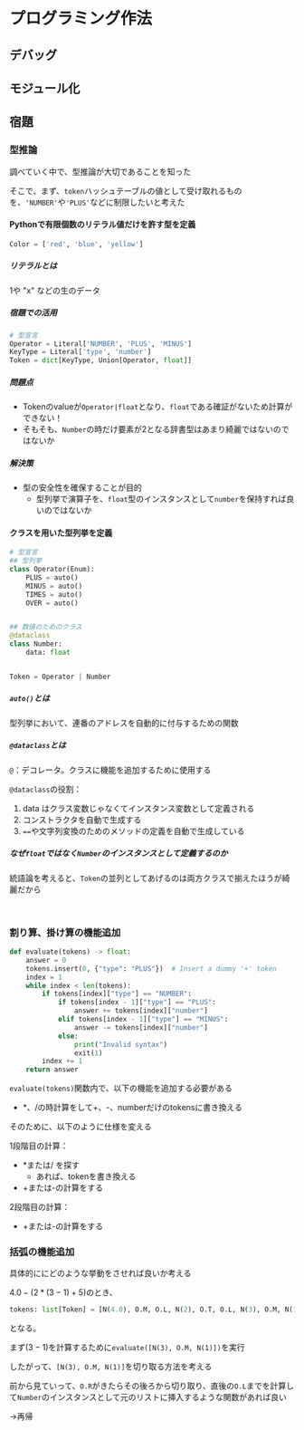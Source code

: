 # プログラミング作法

## デバッグ

## モジュール化

## 宿題

### 型推論

調べていく中で、型推論が大切であることを知った

そこで、まず、`token`ハッシュテーブルの値として受け取れるものを、`'NUMBER'`や`'PLUS'`などに制限したいと考えた

#### Pythonで有限個数のリテラル値だけを許す型を定義

```python
Color = ['red', 'blue', 'yellow']
```

##### リテラルとは

1や "x" などの生のデータ

##### 宿題での活用

```python
# 型宣言
Operator = Literal['NUMBER', 'PLUS', 'MINUS']
KeyType = Literal['type', 'number']
Token = dict[KeyType, Union[Operator, float]]
```

##### 問題点

- Tokenのvalueが`Operator|float`となり、`float`である確証がないため計算ができない！
- そもそも、`Number`の時だけ要素が2となる辞書型はあまり綺麗ではないのではないか

##### 解決策

- 型の安全性を確保することが目的  
  - 型列挙で演算子を、`float`型のインスタンスとして`number`を保持すれば良いのではないか

#### クラスを用いた型列挙を定義

```python
# 型宣言
## 型列挙
class Operator(Enum):
    PLUS = auto()
    MINUS = auto()
    TIMES = auto()
    OVER = auto()


## 数値のためのクラス
@dataclass
class Number:
    data: float


Token = Operator | Number
```

##### `auto()`とは

型列挙において、連番のアドレスを自動的に付与するための関数

##### `@dataclass`とは

`@`：デコレータ。クラスに機能を追加するために使用する

`@dataclass`の役割：

1. data はクラス変数じゃなくてインスタンス変数として定義される
2. コンストラクタを自動で生成する
3. `==`や文字列変換のためのメソッドの定義を自動で生成している

##### なぜ`float`ではなく`Number`のインスタンスとして定義するのか

統語論を考えると、`Token`の並列としてあげるのは両方クラスで揃えたほうが綺麗だから

<br>

### 割り算、掛け算の機能追加

```python
def evaluate(tokens) -> float:
    answer = 0
    tokens.insert(0, {"type": "PLUS"})  # Insert a dummy '+' token
    index = 1
    while index < len(tokens):
        if tokens[index]["type"] == "NUMBER":
            if tokens[index - 1]["type"] == "PLUS":
                answer += tokens[index]["number"]
            elif tokens[index - 1]["type"] == "MINUS":
                answer -= tokens[index]["number"]
            else:
                print("Invalid syntax")
                exit(1)
        index += 1
    return answer
```

`evaluate(tokens)`関数内で、以下の機能を追加する必要がある

- *、/の時計算をして+、-、numberだけのtokensに書き換える

そのために、以下のように仕様を変える

1段階目の計算：

- *または/ を探す
  - あれば、tokenを書き換える
- +または-の計算をする

2段階目の計算：

- +または-の計算をする


### 括弧の機能追加

具体的ににどのような挙動をさせれば良いか考える

${4.0-(2*(3-1)+5)}$のとき、

```python
tokens: list[Token] = [N(4.0), O.M, O.L, N(2), O.T, O.L, N(3), O.M, N(1), O.R, O.P, N(5), O.R]
```

となる。

まず${(3-1)}$を計算するために`evaluate([N(3), O.M, N(1)])`を実行

したがって、`[N(3), O.M, N(1)]`を切り取る方法を考える

前から見ていって、`O.R`がきたらその後ろから切り取り、直後の`O.L`までを計算して`Number`のインスタンスとして元のリストに挿入するような関数があれば良い

→再帰
